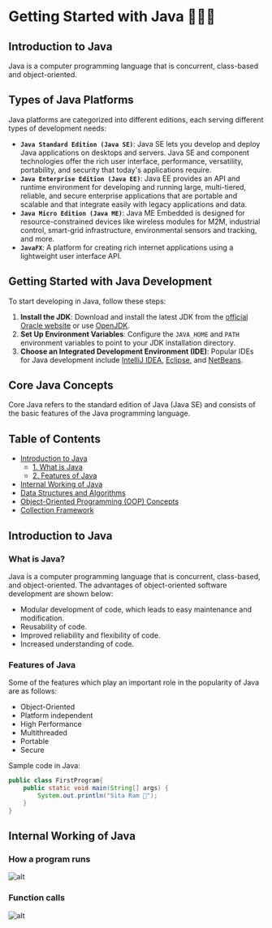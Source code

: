 # Getting Started with Java 👨🏻‍💻

## Introduction to Java
Java is a computer programming language that is concurrent, class-based and object-oriented.

## Types of Java Platforms
Java platforms are categorized into different editions, each serving different types of development needs:

- **`Java Standard Edition (Java SE)`**: Java SE lets you develop and deploy Java applications on desktops and servers. Java SE and component technologies offer the rich user interface, performance, versatility, portability, and security that today's applications require.
- **`Java Enterprise Edition (Java EE)`**: Java EE provides an API and runtime environment for developing and running large, multi-tiered, reliable, and secure enterprise applications that are portable and scalable and that integrate easily with legacy applications and data.
- **`Java Micro Edition (Java ME)`**: Java ME Embedded is designed for resource-constrained devices like wireless modules for M2M, industrial control, smart-grid infrastructure, environmental sensors and tracking, and more.
- **`JavaFX`**: A platform for creating rich internet applications using a lightweight user interface API.

## Getting Started with Java Development
To start developing in Java, follow these steps:

1. **Install the JDK**: Download and install the latest JDK from the [official Oracle website](https://www.oracle.com/java/technologies/javase-jdk11-downloads.html) or use [OpenJDK](https://openjdk.java.net/).
2. **Set Up Environment Variables**: Configure the `JAVA_HOME` and `PATH` environment variables to point to your JDK installation directory.
3. **Choose an Integrated Development Environment (IDE)**: Popular IDEs for Java development include [IntelliJ IDEA](https://www.jetbrains.com/idea/), [Eclipse](https://www.eclipse.org/), and [NetBeans](https://netbeans.apache.org/).

## Core Java Concepts
Core Java refers to the standard edition of Java (Java SE) and consists of the basic features of the Java programming language.

## Table of Contents

- [Introduction to Java](#introduction-to-java)
  - [1. What is Java](#1-what-is-java)
  - [2. Features of Java](#2-features-of-java)
- [Internal Working of Java](#internal-working-of-java)
- [Data Structures and Algorithms](/DSA.md)
- [Object-Oriented Programming (OOP) Concepts](/OOPs.md)
- [Collection Framework](/CF.md)

## <a name="introduction-to-java">Introduction to Java</a>

### <a name="1-what-is-java">What is Java?</a>
Java is a computer programming language that is concurrent, class-based, and object-oriented. The advantages of object-oriented software development are shown below:

- Modular development of code, which leads to easy maintenance and modification.
- Reusability of code.
- Improved reliability and flexibility of code.
- Increased understanding of code.

### <a name="2-features-of-java">Features of Java</a>
Some of the features which play an important role in the popularity of Java are as follows:

- Object-Oriented
- Platform independent
- High Performance
- Multithreaded
- Portable
- Secure

Sample code in Java:

```java
public class FirstProgram{
    public static void main(String[] args) {  
        System.out.println("Sita Ram 🙏");  
    }  
}
```

## <a name="internal-working-of-java">Internal Working of Java</a>

### How a program runs
![alt](/images//Java%20Intro.png)


### Function calls
![alt](/images/function%20calls%20internal%20working.png)

